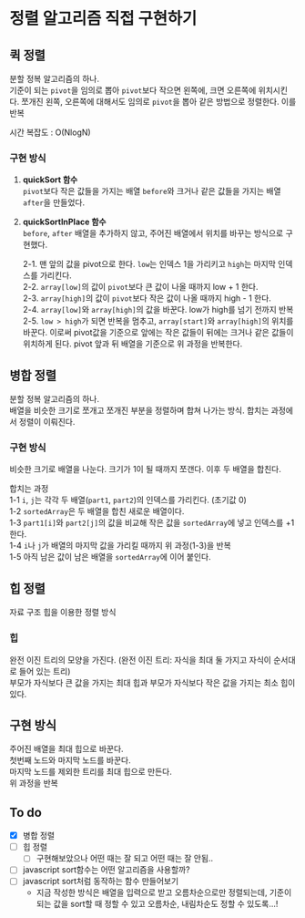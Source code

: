 # 정렬 알고리즘 직접 구현하기

## 퀵 정렬

분할 정복 알고리즘의 하나.  
기준이 되는 `pivot`을 임의로 뽑아 `pivot`보다 작으면 왼쪽에, 크면 오른쪽에 위치시킨다.
쪼개진 왼쪽, 오른쪽에 대해서도 임의로 `pivot`을 뽑아 같은 방법으로 정렬한다. 이를 반복

시간 복잡도 : O(NlogN)

### 구현 방식

1. **quickSort 함수**  
   `pivot`보다 작은 값들을 가지는 배열 `before`와 크거나 같은 값들을 가지는 배열 `after`을 만들었다.

2. **quickSortInPlace 함수**  
   `before`, `after` 배열을 추가하지 않고, 주어진 배열에서 위치를 바꾸는 방식으로 구현했다.

   2-1. 맨 앞의 값을 pivot으로 한다. `low`는 인덱스 1을 가리키고 `high`는 마지막 인덱스를 가리킨다.  
   2-2. `array[low]`의 값이 `pivot`보다 큰 값이 나올 때까지 low + 1 한다.  
   2-3. `array[high]`의 값이 `pivot`보다 작은 값이 나올 때까지 high - 1 한다.  
   2-4. `array[low]`와 `array[high]`의 값을 바꾼다. low가 high를 넘기 전까지 반복  
   2-5. `low > high`가 되면 반복을 멈추고, `array[start]`와 `array[high]`의 위치를 바꾼다. 이로써 pivot값을 기준으로 앞에는 작은 값들이 뒤에는 크거나 같은 값들이 위치하게 된다. pivot 앞과 뒤 배열을 기준으로 위 과정을 반복한다.

## 병합 정렬

분할 정복 알고리즘의 하나.  
배열을 비슷한 크기로 쪼개고 쪼개진 부분을 정렬하며 합쳐 나가는 방식. 합치는 과정에서 정렬이 이뤄진다.

### 구현 방식

비슷한 크기로 배열을 나눈다. 크기가 1이 될 때까지 쪼갠다. 이후 두 배열을 합친다.

합치는 과정  
1-1 `i`, `j`는 각각 두 배열(`part1`, `part2`)의 인덱스를 가리킨다. (초기값 0)  
1-2 `sortedArray`은 두 배열을 합친 새로운 배열이다.  
1-3 `part1[i]`와 `part2[j]`의 값을 비교해 작은 값을 `sortedArray`에 넣고 인덱스를 +1한다.  
1-4 `i`나 `j`가 배열의 마지막 값을 가리킬 때까지 위 과정(1-3)을 반복  
1-5 아직 남은 값이 남은 배열을 `sortedArray`에 이어 붙인다.

## 힙 정렬

자료 구조 힙을 이용한 정렬 방식

### 힙

완전 이진 트리의 모양을 가진다. (완전 이진 트리: 자식을 최대 둘 가지고 자식이 순서대로 들어 있는 트리)  
부모가 자식보다 큰 값을 가지는 최대 힙과 부모가 자식보다 작은 값을 가지는 최소 힙이 있다.

## 구현 방식

주어진 배열을 최대 힙으로 바꾼다.  
첫번째 노드와 마지막 노드를 바꾼다.  
마지막 노드를 제외한 트리를 최대 힙으로 만든다.  
위 과정을 반복

## To do

- [x] 병합 정렬
- [ ] 힙 정렬
  - [ ] 구현해보았으나 어떤 때는 잘 되고 어떤 때는 잘 안됨..
- [ ] javascript sort함수는 어떤 알고리즘을 사용할까?
- [ ] javascript sort처럼 동작하는 함수 만들어보기
  - 지금 작성한 방식은 배열을 입력으로 받고 오름차순으로만 정렬되는데, 기준이 되는 값을 sort할 때 정할 수 있고 오름차순, 내림차순도 정할 수 있도록...!
